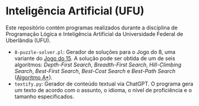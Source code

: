 # Inteligência Artificial (UFU)

Este repositório contém programas realizados durante a disciplina de Programação Lógica e Inteligência Artificial da
Universidade Federal de Uberlândia (UFU).

- `8-puzzle-solver.pl`: Gerador de soluções para o Jogo do 8, uma variante do [Jogo do 15](https://en.wikipedia.org/wiki/15_puzzle).
  A solução pode ser obtida de um de seis algoritmos: _Depth-First Search_, _Breadth-First Search_, _Hill-Climbing Search_, _Best-First Search_,
  _Best-Cost Search_ e _Best-Path Search_ ([Algoritmo A*](https://en.wikipedia.org/wiki/A*_search_algorithm)).
- `textify.py`: Gerador de conteúdo textual via ChatGPT. O programa gera um texto de acordo com o assunto, o idioma, o nível de proficiência e
  o tamanho especificados.
